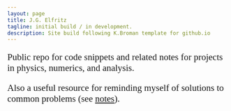 ```yaml
---
layout: page
title: J.G. Elfritz
tagline: initial build / in development.
description: Site build following K.Broman template for github.io
---
```




<span style="font-family:Georgia; font-size:1.5em;">

Public repo for code snippets and related notes for projects in physics, numerics, and analysis.

Also a useful resource for reminding myself of solutions to common problems (see [notes](https://mag06.github.io/pages/notes.html)). 

</span>
